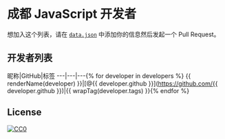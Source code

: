 # 成都 JavaScript 开发者

想加入这个列表，请在 [`data.json`](/data.json) 中添加你的信息然后发起一个 Pull Request。

## 开发者列表

昵称|GitHub|标签
---|---|---{% for developer in developers %}
{{ renderName(developer) }}|[@{{ developer.github }}](https://github.com/{{ developer.github }})|{{ wrapTag(developer.tags) }}{% endfor %}

## License

[![CC0](https://i.creativecommons.org/p/zero/1.0/88x31.png)](https://creativecommons.org/publicdomain/zero/1.0/)
